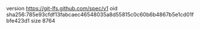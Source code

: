 version https://git-lfs.github.com/spec/v1
oid sha256:785e93cfdf13fabcaec46548035a8d55815c0c60b6b4867b5e1cd01fbfe423d1
size 8764
